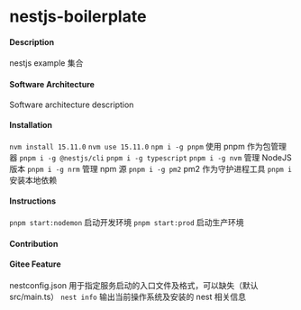 # nestjs-boilerplate

#### Description
nestjs example 集合

#### Software Architecture
Software architecture description

#### Installation

`nvm install 15.11.0`
`nvm use 15.11.0`
`npm i -g pnpm` 使用 pnpm 作为包管理器
`pnpm i -g @nestjs/cli`
`pnpm i -g typescript`
`pnpm i -g nvm` 管理 NodeJS 版本
`pnpm i -g nrm` 管理 npm 源
`pnpm i -g pm2` pm2 作为守护进程工具
`pnpm i` 安装本地依赖

#### Instructions

`pnpm start:nodemon` 启动开发环境
`pnpm start:prod` 启动生产环境

#### Contribution


#### Gitee Feature

nestconfig.json 用于指定服务启动的入口文件及格式，可以缺失（默认src/main.ts）
`nest info` 输出当前操作系统及安装的 nest 相关信息